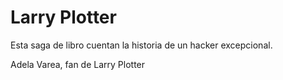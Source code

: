 # Larry Plotter
Esta saga de libro cuentan la historia de un hacker excepcional.

Adela Varea, fan de Larry Plotter
